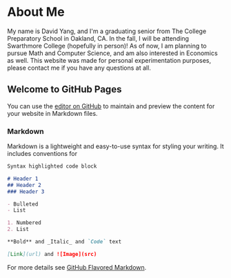 # About Me
My name is David Yang, and I'm a graduating senior from The College Preparatory School in Oakland, CA. 
In the fall, I will be attending Swarthmore College (hopefully in person)! 
As of now, I am planning to pursue Math and Computer Science, and am also interested in Economics as well.
This website was made for personal experimentation purposes, please contact me if you have any questions at all.

## Welcome to GitHub Pages

You can use the [editor on GitHub](https://github.com/dyang5/web/edit/master/README.md) to maintain and preview the content for your website in Markdown files.

### Markdown

Markdown is a lightweight and easy-to-use syntax for styling your writing. It includes conventions for

```markdown
Syntax highlighted code block

# Header 1
## Header 2
### Header 3

- Bulleted
- List

1. Numbered
2. List

**Bold** and _Italic_ and `Code` text

[Link](url) and ![Image](src)
```

For more details see [GitHub Flavored Markdown](https://guides.github.com/features/mastering-markdown/).

